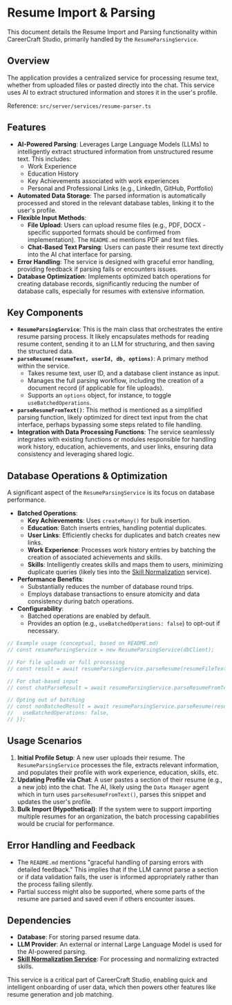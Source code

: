 # Resume Import & Parsing

This document details the Resume Import and Parsing functionality within CareerCraft Studio, primarily handled by the `ResumeParsingService`.

## Overview

The application provides a centralized service for processing resume text, whether from uploaded files or pasted directly into the chat. This service uses AI to extract structured information and stores it in the user's profile.

Reference: `src/server/services/resume-parser.ts`

## Features

- **AI-Powered Parsing**: Leverages Large Language Models (LLMs) to intelligently extract structured information from unstructured resume text. This includes:
  - Work Experience
  - Education History
  - Key Achievements associated with work experiences
  - Personal and Professional Links (e.g., LinkedIn, GitHub, Portfolio)
- **Automated Data Storage**: The parsed information is automatically processed and stored in the relevant database tables, linking it to the user's profile.
- **Flexible Input Methods**:
  - **File Upload**: Users can upload resume files (e.g., PDF, DOCX - specific supported formats should be confirmed from implementation). The `README.md` mentions PDF and text files.
  - **Chat-Based Text Parsing**: Users can paste their resume text directly into the AI chat interface for parsing.
- **Error Handling**: The service is designed with graceful error handling, providing feedback if parsing fails or encounters issues.
- **Database Optimization**: Implements optimized batch operations for creating database records, significantly reducing the number of database calls, especially for resumes with extensive information.

## Key Components

- **`ResumeParsingService`**: This is the main class that orchestrates the entire resume parsing process. It likely encapsulates methods for reading resume content, sending it to an LLM for structuring, and then saving the structured data.
- **`parseResume(resumeText, userId, db, options)`**: A primary method within the service.
  - Takes resume text, user ID, and a database client instance as input.
  - Manages the full parsing workflow, including the creation of a document record (if applicable for file uploads).
  - Supports an `options` object, for instance, to toggle `useBatchedOperations`.
- **`parseResumeFromText()`**: This method is mentioned as a simplified parsing function, likely optimized for direct text input from the chat interface, perhaps bypassing some steps related to file handling.
- **Integration with Data Processing Functions**: The service seamlessly integrates with existing functions or modules responsible for handling work history, education, achievements, and user links, ensuring data consistency and leveraging shared logic.

## Database Operations & Optimization

A significant aspect of the `ResumeParsingService` is its focus on database performance.

- **Batched Operations**:
  - **Key Achievements**: Uses `createMany()` for bulk insertion.
  - **Education**: Batch inserts entries, handling potential duplicates.
  - **User Links**: Efficiently checks for duplicates and batch creates new links.
  - **Work Experience**: Processes work history entries by batching the creation of associated achievements and skills.
  - **Skills**: Intelligently creates skills and maps them to users, minimizing duplicate queries (likely ties into the [Skill Normalization](./skill-normalization.md) service).
- **Performance Benefits**:
  - Substantially reduces the number of database round trips.
  - Employs database transactions to ensure atomicity and data consistency during batch operations.
- **Configurability**:
  - Batched operations are enabled by default.
  - Provides an option (e.g., `useBatchedOperations: false`) to opt-out if necessary.

```typescript
// Example usage (conceptual, based on README.md)
// const resumeParsingService = new ResumeParsingService(dbClient);

// For file uploads or full processing
// const result = await resumeParsingService.parseResume(resumeFileText, userId, db);

// For chat-based input
// const chatParseResult = await resumeParsingService.parseResumeFromText(pastedResumeText, userId, db);

// Opting out of batching
// const nonBatchedResult = await resumeParsingService.parseResume(resumeFileText, userId, db, {
//   useBatchedOperations: false,
// });
```

## Usage Scenarios

1.  **Initial Profile Setup**: A new user uploads their resume. The `ResumeParsingService` processes the file, extracts relevant information, and populates their profile with work experience, education, skills, etc.
2.  **Updating Profile via Chat**: A user pastes a section of their resume (e.g., a new job) into the chat. The AI, likely using the `Data Manager` agent which in turn uses `parseResumeFromText()`, parses this snippet and updates the user's profile.
3.  **Bulk Import (Hypothetical)**: If the system were to support importing multiple resumes for an organization, the batch processing capabilities would be crucial for performance.

## Error Handling and Feedback

- The `README.md` mentions "graceful handling of parsing errors with detailed feedback." This implies that if the LLM cannot parse a section or if data validation fails, the user is informed appropriately rather than the process failing silently.
- Partial success might also be supported, where some parts of the resume are parsed and saved even if others encounter issues.

## Dependencies

- **Database**: For storing parsed resume data.
- **LLM Provider**: An external or internal Large Language Model is used for the AI-powered parsing.
- **[Skill Normalization Service](./skill-normalization.md)**: For processing and normalizing extracted skills.

This service is a critical part of CareerCraft Studio, enabling quick and intelligent onboarding of user data, which then powers other features like resume generation and job matching.
